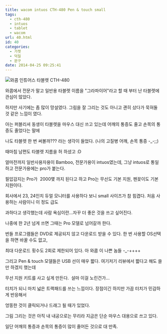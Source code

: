```yaml
---
title: wacom intuos CTH-480 Pen & touch small
tags:
  - cth-480
  - intuos
  - tablet
  - wacom
url: 40.html
id: 40
categories:
  - 가젯
  - 덕질
  - 문구
date: 2014-04-25 09:25:41
---
```


![와콤 인튜어스 타블렛 CTH-480](http://photos-d.ak.instagram.com/hphotos-ak-prn/10249295_664749566893739_901097471_n.jpg)

와콤에서 전문가 말고 일반용 타블렛 이름을 "그라파이어"라고 할 때 부터 난 타블렛에 관심이 많았다.

하지만 사기에는 좀 많이 망설였다. 그림을 잘 그리는 것도 아니고 괜히 샀다가 묵혀둘 것 같은 느낌이 였다.

아는 퍼블리셔 동생이 타블렛을 마우스 대신 쓰고 있는데 어깨의 통증도 줄고 손목의 통증도 줄었다는 말에

나도 타블렛 한 번 써볼까??? 라는 생각이 들었다. (나의 고질병 어깨, 손목 통증 -_-;;)

때마침 남편도 타블렛 지름을 허 하셨고 :D

얼마전까지 일반사용자용이 Bamboo, 전문가용이 intuos였는데, 그냥 intuos로 통일하고 전문가용에는 pro가 붙는다.

필압감지는 Pro가  2000몇 까지 된다고 하고 Pro는 무선도 기본 지원, 펜꽂이도 기본 지원이다.

회사에서 23, 24인치 듀얼 모니터를 사용하다 보니 small 사이즈가 참 힘겹다. 처음 사용하는 사람이니 이 정도 급도

과하다고 생각했는데 사람 욕심이란...자꾸 더 좋은 것을 쓰고 싶어진다.

나중에 한 2년 넘게 쓰면 그때는 Pro 모델로 넘어갈까 한다.

번들 프로그램들은 DVD로 제공되지 않고 다운로드 받을 수 있다. 한 번 사용할 OS선택을 하면 바꿀 수도 없고,

최대 다운로드 횟수도 2회로 제한되어 있다. 아 와콤 이 나쁜 놈들 -_-++++

그리고 Pen & touch 모델들은 USB 선이 매우 짧다. 여기저기 리뷰에서 짧다고 해도 쓸만 하겠지 했는데

무선 지원 키트를 사고 싶게 만든다.  설마 이걸 노린건가...

터치가 되니 마치 넓은 트랙패드를 쓰는 느낌이다. 장점이긴 하지만 가끔 터치가 민감하게 반응해서

엉뚱한 것이 클릭되거나 드래그 될 때가 있었다.

그림 그리는 것은 아직 내 내공으로는 무리라 지금은 단순 마우스 대용으로 쓰고 있다.

일단 어깨의 통증과 손목의 통증이 많이 줄어든 것으로 대 만족.